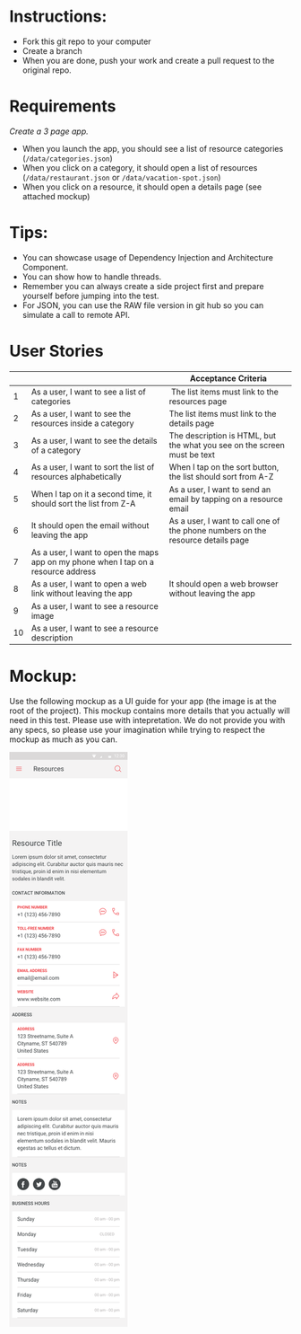 # Instructions:

- Fork this git repo to your computer
- Create a branch
- When you are done, push your work and create a pull request to the original repo.

# Requirements

*Create a 3 page app.*

- When you launch the app, you should see a list of resource categories (`/data/categories.json`)
- When you click on a category, it should open a list of resources (`/data/restaurant.json` or `/data/vacation-spot.json`)
- When you click on a resource, it should open a details page (see attached mockup)

# Tips:

- You can showcase usage of Dependency Injection and Architecture Component.
- You can show how to handle threads.
- Remember you can always create a side project first and prepare yourself before jumping into the test.
- For JSON, you can use the RAW file version in git hub so you can simulate a call to remote API.

# User Stories

|    |                                                                                      | Acceptance Criteria                                                             |
|----|--------------------------------------------------------------------------------------|---------------------------------------------------------------------------------|
| 1  | As a user, I want to see a list of categories                                        | The list items must link to the resources page                                  |
| 2  | As a user, I want to see the resources inside a category                             | The list items must link to the details page                                    |
| 3  | As a user, I want to see the details of a category                                   | The description is HTML, but the what you see on the screen must be text        |
| 4  | As a user, I want to sort the list of resources alphabetically                       | When I tap on the sort button, the list should sort from A-Z                    |
| 5  | When I tap on it a second time, it should sort the list from Z-A                     | As a user, I want to send an email by tapping on a resource email               |
| 6  | It should open the email without leaving the app                                     | As a user, I want to call one of the phone numbers on the resource details page |
| 7  | As a user, I want to open the maps app on my phone when I tap on a resource address  |                                                                                 |
| 8  | As a user, I want to open a web link without leaving the app                         | It should open a web browser without leaving the app                            |
| 9  | As a user, I want to see a resource image                                            |                                                                                 |
| 10 | As a user, I want to see a resource description                                      |                                                                                 |

# Mockup:

Use the following mockup as a UI guide for your app (the image is at the root of the project). This mockup contains more details that you actually will need in this test. Please use with intepretation. We do not provide you with any specs, so please use your imagination while trying to respect the mockup as much as you can.

![Mockup](https://github.com/quickseries/mobile-test/blob/master/resources_android.png "Mockup")
